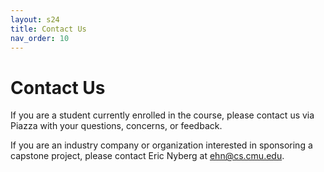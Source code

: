 ```yaml
---
layout: s24
title: Contact Us
nav_order: 10
---
```


# Contact Us

If you are a student currently enrolled in the course, please contact us via Piazza with your questions, concerns, or feedback.

If you are an industry company or organization interested in sponsoring a capstone project, please contact Eric Nyberg at [ehn@cs.cmu.edu](mailto:ehn@cs.cmu.edu).